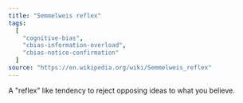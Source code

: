 ```yaml
---
title: "Semmelweis reflex"
tags:
  [
    "cognitive-bias",
    "cbias-information-overload",
    "cbias-notice-confirmation"
  ]
source: "https://en.wikipedia.org/wiki/Semmelweis_reflex"
---
```


A "reflex" like tendency to reject opposing ideas to what you believe.



